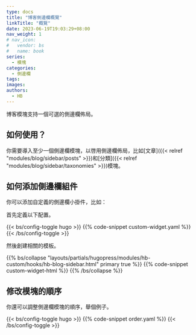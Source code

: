 ```yaml
---
type: docs
title: "博客側邊欄概覽"
linkTitle: "概覽"
date: 2023-06-19T19:03:29+08:00
nav_weight: 1
# nav_icon:
#   vendor: bs
#   name: book
series:
  - 模塊
categories:
  - 側邊欄
tags:
images:
authors:
  - HB
---
```


博客模塊支持一個可選的側邊欄佈局。

<!--more-->

## 如何使用？

你需要導入至少一個側邊欄模塊，以啓用側邊欄佈局，比如[文章]({{< relref "modules/blog/sidebar/posts" >}})和[分類]({{< relref "modules/blog/sidebar/taxonomies" >}})模塊。

## 如何添加側邊欄組件

你可以添加自定義的側邊欄小掛件，比如：

首先定義以下配置。

{{< bs/config-toggle hugo >}}
{{% code-snippet custom-widget.yaml %}}
{{< /bs/config-toggle >}}

然後創建相關的模板。

{{% bs/collapse "layouts/partials/hugopress/modules/hb-custom/hooks/hb-blog-sidebar.html" primary true %}}
{{% code-snippet custom-widget-html %}}
{{% /bs/collapse %}}

## 修改模塊的順序

你還可以調整側邊欄模塊的順序，舉個例子。

{{< bs/config-toggle hugo >}}
{{% code-snippet order.yaml %}}
{{< /bs/config-toggle >}}
